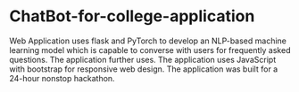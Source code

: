 # ChatBot-for-college-application
Web Application uses flask and PyTorch to develop an NLP-based machine learning model which is capable to converse with users for frequently asked questions. The application further uses. The application uses JavaScript with bootstrap for responsive web design. The application was built for a 24-hour nonstop hackathon.
